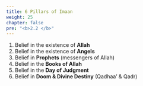 ```yaml
---
title: 6 Pillars of Imaan
weight: 25
chapter: false
pre: "<b>2.2 </b>"
---
```


1. Belief in the existence of **Allah**
2. Belief in the existence of **Angels**
3. Belief in **Prophets** (messengers of Allah)
4. Belief in the **Books of Allah**
5. Belief in the **Day of Judgment**
6. Belief in **Doom & Divine Destiny** (Qadhaa’ & Qadr)
